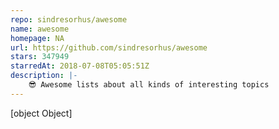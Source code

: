 ```yaml
---
repo: sindresorhus/awesome
name: awesome
homepage: NA
url: https://github.com/sindresorhus/awesome
stars: 347949
starredAt: 2018-07-08T05:05:51Z
description: |-
    😎 Awesome lists about all kinds of interesting topics
---
```


[object Object]
